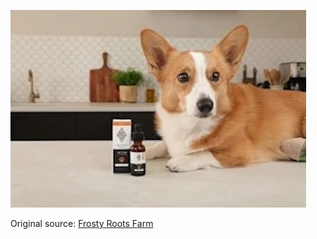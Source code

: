 
![Frosty Roots Farm](https://raw.githubusercontent.com/nikole-flowers/leo-work/main/FrostyRootsFarm/FrostyRootsFarm.jpeg "Frosty Roots Farm")

Original source: [Frosty Roots Farm](https://frostyrootsfarm.com/product/pet-cbd-600mg/
)